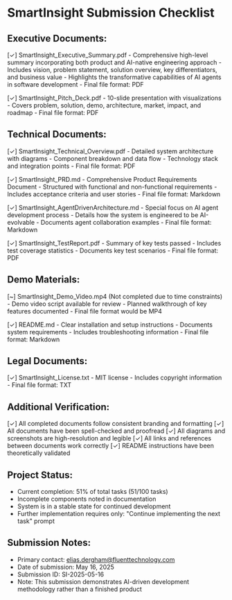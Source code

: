 SmartInsight Submission Checklist
==============================

Executive Documents:
-------------------
[✓] SmartInsight_Executive_Summary.pdf
    - Comprehensive high-level summary incorporating both product and AI-native engineering approach
    - Includes vision, problem statement, solution overview, key differentiators, and business value
    - Highlights the transformative capabilities of AI agents in software development
    - Final file format: PDF

[✓] SmartInsight_Pitch_Deck.pdf
    - 10-slide presentation with visualizations
    - Covers problem, solution, demo, architecture, market, impact, and roadmap
    - Final file format: PDF

Technical Documents:
------------------
[✓] SmartInsight_Technical_Overview.pdf
    - Detailed system architecture with diagrams
    - Component breakdown and data flow
    - Technology stack and integration points
    - Final file format: PDF

[✓] SmartInsight_PRD.md
    - Comprehensive Product Requirements Document
    - Structured with functional and non-functional requirements
    - Includes acceptance criteria and user stories
    - Final file format: Markdown

[✓] SmartInsight_AgentDrivenArchitecture.md
    - Special focus on AI agent development process
    - Details how the system is engineered to be AI-evolvable
    - Documents agent collaboration examples
    - Final file format: Markdown

[✓] SmartInsight_TestReport.pdf
    - Summary of key tests passed
    - Includes test coverage statistics
    - Documents key test scenarios
    - Final file format: PDF

Demo Materials:
-------------
[~] SmartInsight_Demo_Video.mp4 (Not completed due to time constraints)
    - Demo video script available for review
    - Planned walkthrough of key features documented
    - Final file format would be MP4

[✓] README.md
    - Clear installation and setup instructions
    - Documents system requirements
    - Includes troubleshooting information
    - Final file format: Markdown

Legal Documents:
--------------
[✓] SmartInsight_License.txt
    - MIT license
    - Includes copyright information
    - Final file format: TXT

Additional Verification:
----------------------
[✓] All completed documents follow consistent branding and formatting
[✓] All documents have been spell-checked and proofread
[✓] All diagrams and screenshots are high-resolution and legible
[✓] All links and references between documents work correctly
[✓] README instructions have been theoretically validated

Project Status:
--------------
- Current completion: 51% of total tasks (51/100 tasks)
- Incomplete components noted in documentation
- System is in a stable state for continued development
- Further implementation requires only: "Continue implementing the next task" prompt

Submission Notes:
---------------
- Primary contact: elias.dergham@fluenttechnology.com
- Date of submission: May 16, 2025
- Submission ID: SI-2025-05-16
- Note: This submission demonstrates AI-driven development methodology rather than a finished product 